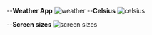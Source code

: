 --**Weather App**
![weather](https://github.com/user-attachments/assets/2757f66c-2eb6-43fe-ad5f-808a17076fe7)
--**Celsius**
![celsius](https://github.com/user-attachments/assets/7e228671-049b-45b7-8f2e-1843105aae0e)

--**Screen sizes**
![screen sizes](https://github.com/user-attachments/assets/06fa7908-b2f3-420b-a60b-71280b7dce7a)
